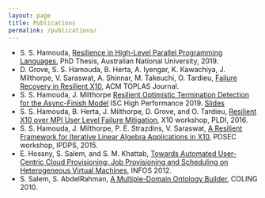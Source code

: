 ```yaml
---
layout: page
title: Publications
permalink: /publications/
---
```

- S. S. Hamouda, [Resilience in High-Level Parallel Programming Languages](https://openresearch-repository.anu.edu.au/handle/1885/164137), PhD Thesis, Australian National University, 2019.
- D. Grove, S. S. Hamouda, B. Herta, A. Iyengar, K. Kawachiya, J. Milthorpe, V. Saraswat, A. Shinnar, M. Takeuchi, O. Tardieu, [Failure Recovery in Resilient X10](https://dl.acm.org/citation.cfm?id=3332372), ACM TOPLAS Journal.
- S. S. Hamouda, J. Milthorpe [Resilient Optimistic Termination Detection for the Async-Finish Model](papers/Hamouda2019_ISC_HPC.pdf) ISC High Performance 2019. [Slides](papers/ISC19_OptFinish_Pres.pdf)
- S. S. Hamouda, B. Herta, J. Milthorpe, D. Grove, and O. Tardieu, [Resilient X10 over MPI User Level Failure Mitigation](https://dl.acm.org/citation.cfm?id=2931030), X10 workshop, PLDI, 2016.
- S. S. Hamouda, J. Milthorpe, P. E. Strazdins, V. Saraswat, [A Resilient Framework for Iterative Linear Algebra Applications in X10](http://ieeexplore.ieee.org/abstract/document/7284416/), PDSEC workshop, IPDPS, 2015.
- E. Hossny, S. Salem, and S. M. Khattab, [Towards Automated User-Centric Cloud Provisioning: Job Provisioning and Scheduling on Heterogeneous Virtual Machines](http://ieeexplore.ieee.org/abstract/document/6236557/), INFOS 2012.
- S. Salem, S. AbdelRahman, [A Multiple-Domain Ontology Builder](https://dl.acm.org/citation.cfm?id=1873890), COLING 2010.


